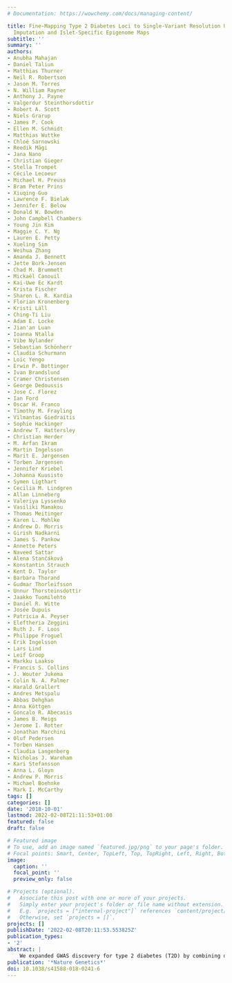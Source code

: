```yaml
---
# Documentation: https://wowchemy.com/docs/managing-content/

title: Fine-Mapping Type 2 Diabetes Loci to Single-Variant Resolution Using High-Density
  Imputation and Islet-Specific Epigenome Maps
subtitle: ''
summary: ''
authors:
- Anubha Mahajan
- Daniel Taliun
- Matthias Thurner
- Neil R. Robertson
- Jason M. Torres
- N. William Rayner
- Anthony J. Payne
- Valgerdur Steinthorsdottir
- Robert A. Scott
- Niels Grarup
- James P. Cook
- Ellen M. Schmidt
- Matthias Wuttke
- Chloé Sarnowski
- Reedik Mägi
- Jana Nano
- Christian Gieger
- Stella Trompet
- Cécile Lecoeur
- Michael H. Preuss
- Bram Peter Prins
- Xiuqing Guo
- Lawrence F. Bielak
- Jennifer E. Below
- Donald W. Bowden
- John Campbell Chambers
- Young Jin Kim
- Maggie C. Y. Ng
- Lauren E. Petty
- Xueling Sim
- Weihua Zhang
- Amanda J. Bennett
- Jette Bork-Jensen
- Chad M. Brummett
- Mickaël Canouil
- Kai-Uwe Ec Kardt
- Krista Fischer
- Sharon L. R. Kardia
- Florian Kronenberg
- Kristi Läll
- Ching-Ti Liu
- Adam E. Locke
- Jian'an Luan
- Ioanna Ntalla
- Vibe Nylander
- Sebastian Schönherr
- Claudia Schurmann
- Loïc Yengo
- Erwin P. Bottinger
- Ivan Brandslund
- Cramer Christensen
- George Dedoussis
- Jose C. Florez
- Ian Ford
- Oscar H. Franco
- Timothy M. Frayling
- Vilmantas Giedraitis
- Sophie Hackinger
- Andrew T. Hattersley
- Christian Herder
- M. Arfan Ikram
- Martin Ingelsson
- Marit E. Jørgensen
- Torben Jørgensen
- Jennifer Kriebel
- Johanna Kuusisto
- Symen Ligthart
- Cecilia M. Lindgren
- Allan Linneberg
- Valeriya Lyssenko
- Vasiliki Mamakou
- Thomas Meitinger
- Karen L. Mohlke
- Andrew D. Morris
- Girish Nadkarni
- James S. Pankow
- Annette Peters
- Naveed Sattar
- Alena Stančáková
- Konstantin Strauch
- Kent D. Taylor
- Barbara Thorand
- Gudmar Thorleifsson
- Unnur Thorsteinsdottir
- Jaakko Tuomilehto
- Daniel R. Witte
- Josée Dupuis
- Patricia A. Peyser
- Eleftheria Zeggini
- Ruth J. F. Loos
- Philippe Froguel
- Erik Ingelsson
- Lars Lind
- Leif Groop
- Markku Laakso
- Francis S. Collins
- J. Wouter Jukema
- Colin N. A. Palmer
- Harald Grallert
- Andres Metspalu
- Abbas Dehghan
- Anna Köttgen
- Goncalo R. Abecasis
- James B. Meigs
- Jerome I. Rotter
- Jonathan Marchini
- Oluf Pedersen
- Torben Hansen
- Claudia Langenberg
- Nicholas J. Wareham
- Kari Stefansson
- Anna L. Gloyn
- Andrew P. Morris
- Michael Boehnke
- Mark I. McCarthy
tags: []
categories: []
date: '2018-10-01'
lastmod: 2022-02-08T21:11:53+01:00
featured: false
draft: false

# Featured image
# To use, add an image named `featured.jpg/png` to your page's folder.
# Focal points: Smart, Center, TopLeft, Top, TopRight, Left, Right, BottomLeft, Bottom, BottomRight.
image:
  caption: ''
  focal_point: ''
  preview_only: false

# Projects (optional).
#   Associate this post with one or more of your projects.
#   Simply enter your project's folder or file name without extension.
#   E.g. `projects = ["internal-project"]` references `content/project/deep-learning/index.md`.
#   Otherwise, set `projects = []`.
projects: []
publishDate: '2022-02-08T20:11:53.553825Z'
publication_types:
- '2'
abstract: |
    We expanded GWAS discovery for type 2 diabetes (T2D) by combining data from 898,130 European-descent individuals (9% cases), after imputation to high-density reference panels. With these data, we (i) extend the inventory of T2D-risk variants (243 loci, 135 newly implicated in T2D predisposition, comprising 403 distinct association signals); (ii) enrich discovery of lower-frequency risk alleles (80 index variants with minor allele frequency <5%, 14 with estimated allelic odds ratio >2); (iii) substantially improve fine-mapping of causal variants (at 51 signals, one variant accounted for >80% posterior probability of association (PPA)); (iv) extend fine-mapping through integration of tissue-specific epigenomic information (islet regulatory annotations extend the number of variants with PPA >80% to 73); (v) highlight validated therapeutic targets (18 genes with associations attributable to coding variants); and (vi) demonstrate enhanced potential for clinical translation (genome-wide chip heritability explains 18% of T2D risk; individuals in the extremes of a T2D polygenic risk score differ more than ninefold in prevalence).
publication: '*Nature Genetics*'
doi: 10.1038/s41588-018-0241-6
---
```

